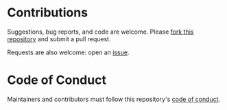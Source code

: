 # Contributions

Suggestions, bug reports, and code are welcome. 
Please [fork this repository](https://help.github.com/articles/fork-a-repo/) and submit a pull request.

Requests are also welcome: open an [issue](https://github.com/valybionda/BlueCarbon/issues).

# Code of Conduct

Maintainers and contributors must follow this repository's [code of conduct](CODE_OF_CONDUCT.md).
